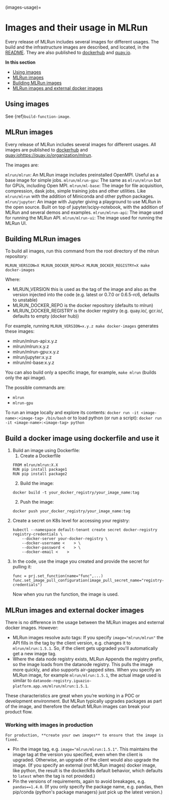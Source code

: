 (images-usage)=
# Images and their usage in MLRun

Every release of MLRun includes several images for different usages. The build and the infrastructure images are described, and located, in the [README](https://github.com/mlrun/mlrun/blob/development/dockerfiles/README.md). They are also published to [dockerhub](https://hub.docker.com/u/mlrun) and [quay.io](https://quay.io/organization/mlrun).

**In this section**
- [Using images](#using-images)
- [MLRun images](#mlrun-images)
- [Building MLRun images](#building-mlrun-images)
- [MLRun images and external docker images](#mlrun-images-and-external-docker-images)

## Using images

See {ref}`build-function-image`.

## MLRun images  

Every release of MLRun includes several images for different usages. All images are published to 
[dockerhub](https://hub.docker.com/u/mlrun) and [quay.iohttps://quay.io/organization/mlrun](https://quay.io/organization/mlrun]).

The images are:

`mlrun/mlrun`: An MLRun image includes preinstalled OpenMPI. Useful as a base image for simple jobs.
`mlrun/mlrun-gpu`: The same as `mlrun/mlrun` but for GPUs, including Open MPI. 
`mlrun/ml-base`: The image for file acquisition, compression, dask jobs, simple training jobs and other utilities. Like `mlrun/mlrun` with the addition of Miniconda and other python packages.
`mlrun/jupyter`: An image with Jupyter giving a playground to use MLRun in the open source. Built on top of jupyter/scipy-notebook, with the addition of MLRun and several demos and examples.
`mlrun/mlrun-api`: The image used for running the MLRun API.
`mlrun/mlrun-ui`: The image used for running the MLRun UI.

## Building MLRun images

To build all images, run this command from the root directory of the mlrun repository:

`MLRUN_VERSION=X MLRUN_DOCKER_REPO=X MLRUN_DOCKER_REGISTRY=X make docker-images`

Where:
- MLRUN_VERSION this is used as the tag of the image and also as the version injected into the code (e.g. latest or 0.7.0 or 0.6.5-rc6, defaults to unstable)
- MLRUN_DOCKER_REPO is the docker repository (defaults to mlrun)
- MLRUN_DOCKER_REGISTRY is the docker registry (e.g. quay.io/, gcr.io/, defaults to empty (docker hub))

For example, running `MLRUN_VERSION=x.y.z make docker-images` generates these images:
- mlrun/mlrun-api:x.y.z
- mlrun/mlrun:x.y.z
- mlrun/mlrun-gpu:x.y.z
- mlrun/jupyter:x.y.z
- mlrun/ml-base:x.y.z

You can also build only a specific image, for example, `make mlrun` (builds only the api image).

The possible commands are:
- `mlrun`
- `mlrun-gpu`

To run an image locally and explore its contents: `docker run -it <image-name>:<image-tag> /bin/bash`
or to load python (or run a script): `docker run -it <image-name>:<image-tag> python`

## Build a docker image using dockerfile and use it

1. Build an image using Dockerfile:
   1. Create a Dockerfile
   ```
   FROM mlrun/mlrun:X.X
   RUN pip install package1
   RUN pip install package2
   ```
   2. Build the image:
	```
	docker build -t your_docker_registry/your_image_name:tag
	```
   2. Push the image:
   ```
   docker push your_docker_registry/your_image_name:tag
   ```
2. Create a secret on K8s level for accessing your registry:
   ```
   kubectl --namespace default-tenant create secret docker-registry registry-credentials \
       --docker-server your-docker-registry \
       --docker-username <    > \
       --docker-password <    > \
       --docker-email <    >
   ```
3. In the code, use the image you created and provide the secret for pulling it:
   ```
   func = prj.set_function(name="func",...)
   func.set_image_pull_configuration(image_pull_secret_name="registry-credentials")
   ```
   Now when you run the function, the image is used.


## MLRun images and external docker images

There is no difference in the usage between the MLRun images and external docker images. However:
- MLRun images resolve auto tags: If you specify ```image="mlrun/mlrun"``` the API fills in the tag by the client version, e.g. changes it to `mlrun/mlrun:1.5.1`. So, if the client gets upgraded you'll automatically get a new image tag. 
- Where the data node registry exists, MLRun Appends the registry prefix, so the image loads from the datanode registry. This pulls the image more quickly, and also supports air-gapped sites. When you specify an MLRun image, for example `mlrun/mlrun:1.5.1`, the actual image used is similar to `datanode-registry.iguazio-platform.app.vm/mlrun/mlrun:1.5.1`.

These characteristics are great when you’re working in a POC or development environment. But MLRun typically upgrades packages as part of the image, and therefore the default MLRun images can break your product flow. 

### Working with images in production
```{admonition} Warning
For production, **create your own images** to ensure that the image is fixed.
```

- Pin the image tag, e.g. `image="mlrun/mlrun:1.5.1"`. This maintains the image tag at the version you specified, even when the client is upgraded. Otherwise, an upgrade of the client would also upgrade the image. (If you specify an external (not MLRun images) docker image, like python, the result is the docker/k8s default behavior, which defaults to `latest` when the tag is not provided.)
- Pin the versions of requirements, again to avoid breakages, e.g. `pandas==1.4.0`. (If you only specify the package name, e.g. pandas, then pip/conda (python's package managers) just pick up the latest version.)
